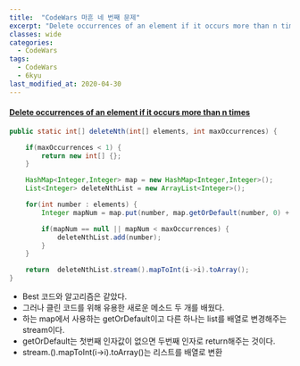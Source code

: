 ```yaml
---
title:  "CodeWars 마흔 네 번째 문제"
excerpt: "Delete occurrences of an element if it occurs more than n times"
classes: wide
categories:
  - CodeWars
tags:
  - CodeWars
  - 6kyu
last_modified_at: 2020-04-30
---
```


#### [Delete occurrences of an element if it occurs more than n times](https://www.codewars.com/kata/554ca54ffa7d91b236000023)

```java
public static int[] deleteNth(int[] elements, int maxOccurrences) {

    if(maxOccurrences < 1) {
        return new int[] {};
    }

    HashMap<Integer,Integer> map = new HashMap<Integer,Integer>();
    List<Integer> deleteNthList = new ArrayList<Integer>();

    for(int number : elements) {
        Integer mapNum = map.put(number, map.getOrDefault(number, 0) + 1);

        if(mapNum == null || mapNum < maxOccurrences) {
            deleteNthList.add(number);
        }
    }

    return  deleteNthList.stream().mapToInt(i->i).toArray();
}
```

* Best 코드와 알고리즘은 같았다.
* 그러나 클린 코드를 위해 유용한 새로운 메소드 두 개를 배웠다.
* 하는 map에서 사용하는 getOrDefault이고 다른 하나는 list를 배열로 변경해주는 stream이다.
* getOrDefault는 첫번째 인자값이 없으면 두번째 인자로 return해주는 것이다.
* stream.().mapToInt(i->i).toArray()는 리스트를 배열로 변환

